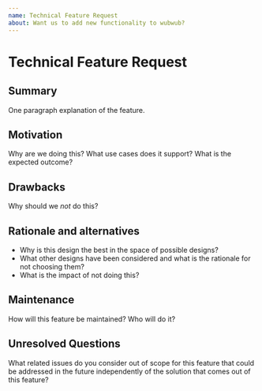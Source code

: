 ```yaml
---
name: Technical Feature Request
about: Want us to add new functionality to wubwub?
---
```


# Technical Feature Request
## Summary
One paragraph explanation of the feature.

## Motivation
Why are we doing this? What use cases does it support? What is the expected
outcome?

## Drawbacks
Why should we _not_ do this?

## Rationale and alternatives
- Why is this design the best in the space of possible designs?
- What other designs have been considered and what is the rationale for not
  choosing them?
- What is the impact of not doing this?

## Maintenance
How will this feature be maintained? Who will do it?

## Unresolved Questions
What related issues do you consider out of scope for this feature that could be
addressed in the future independently of the solution that comes out of this
feature?
